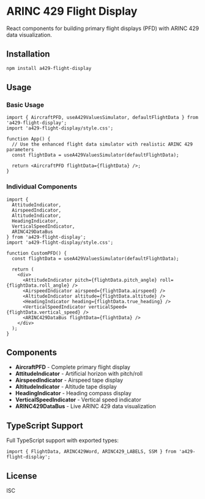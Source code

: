 # ARINC 429 Flight Display

React components for building primary flight displays (PFD) with ARINC 429 data visualization.

## Installation

```bash
npm install a429-flight-display
```

## Usage

### Basic Usage

```tsx
import { AircraftPFD, useA429ValuesSimulator, defaultFlightData } from 'a429-flight-display';
import 'a429-flight-display/style.css';

function App() {
  // Use the enhanced flight data simulator with realistic ARINC 429 parameters
  const flightData = useA429ValuesSimulator(defaultFlightData);
  
  return <AircraftPFD flightData={flightData} />;
}
```

### Individual Components

```tsx
import { 
  AttitudeIndicator, 
  AirspeedIndicator, 
  AltitudeIndicator,
  HeadingIndicator,
  VerticalSpeedIndicator,
  ARINC429DataBus 
} from 'a429-flight-display';
import 'a429-flight-display/style.css';

function CustomPFD() {
  const flightData = useA429ValuesSimulator(defaultFlightData);
  
  return (
    <div>
      <AttitudeIndicator pitch={flightData.pitch_angle} roll={flightData.roll_angle} />
      <AirspeedIndicator airspeed={flightData.airspeed} />
      <AltitudeIndicator altitude={flightData.altitude} />
      <HeadingIndicator heading={flightData.true_heading} />
      <VerticalSpeedIndicator verticalSpeed={flightData.vertical_speed} />
      <ARINC429DataBus flightData={flightData} />
    </div>
  );
}
```

## Components

- **AircraftPFD** - Complete primary flight display
- **AttitudeIndicator** - Artificial horizon with pitch/roll
- **AirspeedIndicator** - Airspeed tape display
- **AltitudeIndicator** - Altitude tape display  
- **HeadingIndicator** - Heading compass display
- **VerticalSpeedIndicator** - Vertical speed indicator
- **ARINC429DataBus** - Live ARINC 429 data visualization

## TypeScript Support

Full TypeScript support with exported types:

```tsx
import { FlightData, ARINC429Word, ARINC429_LABELS, SSM } from 'a429-flight-display';
```

## License

ISC